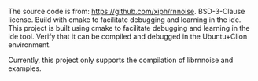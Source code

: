   The source code is from: https://github.com/xiph/rnnoise. BSD-3-Clause license.
  Build with cmake to facilitate debugging and learning in the ide.
  This project is built using cmake to facilitate debugging and learning in the ide tool. Verify that it can be compiled and debugged in the Ubuntu+Clion environment.

  Currently, this project only supports the compilation of librnnoise and examples.
